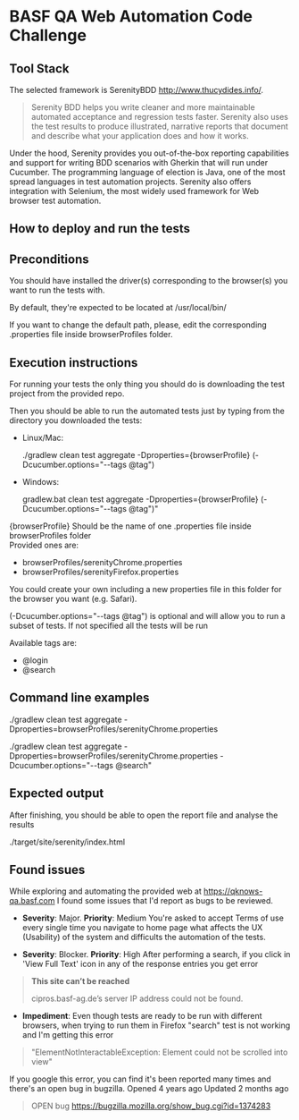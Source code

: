 #  BASF QA Web Automation Code Challenge

## Tool Stack
The selected framework is SerenityBDD http://www.thucydides.info/.

> Serenity BDD helps you write cleaner and more maintainable automated acceptance and regression tests faster. Serenity also uses the test results to produce illustrated, narrative reports that document and describe what your application does and how it works.

Under the hood, Serenity provides you out-of-the-box reporting capabilities and support for writing BDD scenarios with Gherkin that will run under Cucumber. 
The programming language of election is Java,  one of the most spread languages in test automation projects.
Serenity also offers integration with Selenium, the most widely used framework for Web browser test automation.

## How to deploy and run the tests

**Preconditions**
-------------  
You should have installed the driver(s) corresponding to the browser(s) you want to run the tests with.  
  
By default, they're expected to be located at /usr/local/bin/  
  
If you want to change the default path, please, edit the corresponding .properties file inside browserProfiles folder.  
  
**Execution instructions**
-------------  

  
For running your tests the only thing you should do is downloading the test project from the provided repo.  
  
Then you should be able to run the automated tests just by typing from the directory you downloaded the tests:  
  
* Linux/Mac:  
  
    ./gradlew clean test aggregate -Dproperties={browserProfile} (-Dcucumber.options="--tags @tag")  
  
* Windows:  
  
    gradlew.bat clean test aggregate -Dproperties={browserProfile} (-Dcucumber.options="--tags @tag")"  
  
{browserProfile} Should be the name of one .properties file inside browserProfiles folder  
Provided ones are:  
* browserProfiles/serenityChrome.properties  
* browserProfiles/serenityFirefox.properties  
  
You could create your own including a new properties file in this folder for the browser you want (e.g. Safari).  
  
(-Dcucumber.options="--tags @tag") is optional and will allow you to run a subset of tests. If not specified all the tests will be run  
  
Available tags are:  
* @login  
* @search  

**Command line examples**
-------------  
./gradlew clean test aggregate -Dproperties=browserProfiles/serenityChrome.properties  
  
./gradlew clean test aggregate -Dproperties=browserProfiles/serenityChrome.properties -Dcucumber.options="--tags @search"

## Expected output

After finishing, you should be able to open the report file and analyse the results  
  
./target/site/serenity/index.html  

## Found issues

While exploring and automating the provided web at https://qknows-qa.basf.com I found some issues that I'd report as bugs to be reviewed.

* **Severity**: Major. **Priority**: Medium
You're asked to accept Terms of use every single time you navigate to home page what affects the UX (Usability) of the system and difficults the automation of the tests.

* **Severity**: Blocker. **Priority**: High
After performing a search, if you click in 'View Full Text' icon in any of the response entries you get error 

> **This site can’t be reached**
> 
> cipros.basf-ag.de’s server IP address could not be found.

* **Impediment**:
Even though tests are ready to be run with different browsers, when trying to run them in Firefox "search" test is not working and I'm getting this error
> "ElementNotInteractableException: Element could not be scrolled into view"

If you google this error, you can find it's been reported many times and there's  an open bug in bugzilla.  Opened  4 years ago  Updated  2 months ago

> OPEN bug https://bugzilla.mozilla.org/show_bug.cgi?id=1374283 